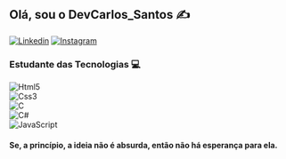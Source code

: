## Olá, sou o DevCarlos_Santos ✍️

[![Linkedin](https://img.shields.io/badge/LinkedIn-0077B5?style=for-the-badge&logo=linkedin&logoColor=white)](https://www.linkedin.com/in/carlos-santos-506058239/)
[![Instagram](https://img.shields.io/badge/Instagram-E4405F?style=for-the-badge&logo=instagram&logoColor=white)](https://www.instagram.com/eucarlos_santos/)

### Estudante das Tecnologias 💻

<div style="display: inline_block">
	<img aling="center" alt="Html5" src="https://img.shields.io/badge/HTML-239120?style=for-the-badge&logo=html5&logoColor=white"/> 
</div>
<div style="display: inline_block">
	<img aling="center" alt="Css3" src="https://img.shields.io/badge/CSS-239120?&style=for-the-badge&logo=css3&logoColor=white"/> 
</div>
<div style="display: inline_block">
	<img aling="center" alt="C" src="https://img.shields.io/badge/C-00599C?style=for-the-badge&logo=c&logoColor=white"/> 
</div>
<div style="display: inline_block">
	<img aling="center" alt="C#" src="https://img.shields.io/badge/C%23-239120?style=for-the-badge&logo=c-sharp&logoColor=white"/> 
</div>
<div style="display: inline_block">
	<img aling="center" alt="JavaScript" src="https://img.shields.io/badge/JavaScript-F7DF1E?style=for-the-badge&logo=javascript&logoColor=black"/> 
</div>

#### Se, a princípio, a ideia não é absurda, então não há esperança para ela. 
